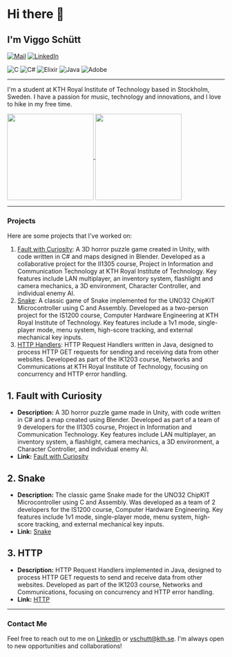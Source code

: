 
<!-- Your GitHub README -->
<!-- Headings -->
# Hi there 👋
## I'm Viggo Schütt


<!-- Badges -->
[![Mail](https://img.shields.io/badge/Mail-vschutt@kth.se-blue?style=flat-square&logo=appveyor)](mailto:vschutt@kth.se)
[![LinkedIn](https://img.shields.io/badge/LinkedIn-Viggo_Schütt-blue?style=flat-square&logo=appveyor)](https://linkedin.com/in/viggo-ossian-schütt-2a888b2b3)  <br/>

![C](https://img.shields.io/badge/c-%2300599C.svg?style=for-the-badge&logo=c&logoColor=white) ![C#](https://img.shields.io/badge/c%23-%23239120.svg?style=for-the-badge&logo=csharp&logoColor=white) ![Elixir](https://img.shields.io/badge/elixir-%234B275F.svg?style=for-the-badge&logo=elixir&logoColor=white) ![Java](https://img.shields.io/badge/java-%23ED8B00.svg?style=for-the-badge&logo=openjdk&logoColor=white) ![Adobe](https://img.shields.io/badge/adobe-%23FF0000.svg?style=for-the-badge&logo=adobe&logoColor=white)

---

<!-- Introduction -->
I'm a student at KTH Royal Institute of Technology based in Stockholm, Sweden. I have a passion for music, technology and innovations, and I love to hike in my free time.

<!-- GitHub Stats -->
<a href="https://github-readme-stats.vercel.app/api?username=VicassoS&theme=transparent">
  <img height=200 align="center" src="https://github-readme-stats.vercel.app/api?username=VicassoS&theme=transparent" />
</a>
<a href="https://github-readme-stats.vercel.app/api/top-langs?username=VicassoS&layout=compact&langs_count=8&card_width=300&theme=transparent">
  <img height=200 align="center" src="https://github-readme-stats.vercel.app/api/top-langs?username=VicassoS&layout=compact&langs_count=8&card_width=300&theme=transparent" />
</a>

---

<!-- Projects -->
### Projects

Here are some projects that I've worked on:

1. [Fault with Curiosity](https://github.com/CodenameAlphamale/FaultWithCuriosity): A 3D horror puzzle game created in Unity, with code written in C# and maps designed in Blender. Developed as a collaborative project for the II1305 course, Project in Information and Communication Technology at KTH Royal Institute of Technology. Key features include LAN multiplayer, an inventory system, flashlight and camera mechanics, a 3D environment, Character Controller, and individual enemy AI. 
2. [Snake](https://github.com/VicassoS/IS1200-Datorteknik/tree/main/miniprojekt): A classic game of Snake implemented for the UNO32 ChipKIT Microcontroller using C and Assembly. Developed as a two-person project for the IS1200 course, Computer Hardware Engineering at KTH Royal Institute of Technology. Key features include a 1v1 mode, single-player mode, menu system, high-score tracking, and external mechanical key inputs. 
3. [HTTP Handlers](https://github.com/VicassoS/IK1203-Natverk-och-kommunikation): HTTP Request Handlers written in Java, designed to process HTTP GET requests for sending and receiving data from other websites. Developed as part of the IK1203 course, Networks and Communications at KTH Royal Institute of Technology, focusing on concurrency and HTTP error handling.  

## 1. Fault with Curiosity
- **Description:** A 3D horror puzzle game made in Unity, with code written in C# and a map created using Blender. Developed as part of a team of 9 developers for the II1305 course, Project in Information and Communication Technology. Key features include LAN multiplayer, an inventory system, a flashlight, camera mechanics, a 3D environment, a Character Controller, and individual enemy AI.
- **Link:** [Fault with Curiosity](https://github.com/CodenameAlphamale/FaultWithCuriosity)

## 2. Snake
- **Description:** The classic game Snake made for the UNO32 ChipKIT Microcontroller using C and Assembly. Was developed as a team of 2 developers for the IS1200 course, Computer Hardware Engineering. Key features include 1v1 mode, single-player mode, menu system, high-score tracking, and external mechanical key inputs.
- **Link:** [Snake](https://github.com/VicassoS/IS1200-Datorteknik/tree/main/miniprojekt)

## 3. HTTP
- **Description:** HTTP Request Handlers implemented in Java, designed to process HTTP GET requests to send and receive data from other websites. Developed as part of the IK1203 course, Networks and Communications, focusing on concurrency and HTTP error handling.
- **Link:** [HTTP](https://github.com/VicassoS/IK1203-Natverk-och-kommunikation)

---

<!-- Contact Me -->
### Contact Me

Feel free to reach out to me on [LinkedIn](https://linkedin.com/in/viggo-ossian-schütt-2a888b2b3) or [vschutt@kth.se](mailto:vschutt@kth.se). I'm always open to new opportunities and collaborations!

